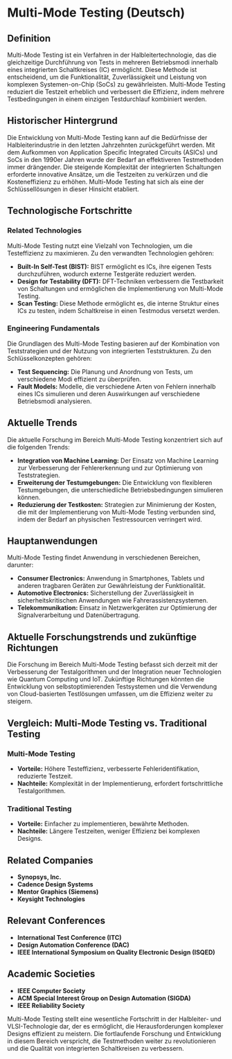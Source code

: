 # Multi-Mode Testing (Deutsch)

## Definition

Multi-Mode Testing ist ein Verfahren in der Halbleitertechnologie, das die gleichzeitige Durchführung von Tests in mehreren Betriebsmodi innerhalb eines integrierten Schaltkreises (IC) ermöglicht. Diese Methode ist entscheidend, um die Funktionalität, Zuverlässigkeit und Leistung von komplexen Systemen-on-Chip (SoCs) zu gewährleisten. Multi-Mode Testing reduziert die Testzeit erheblich und verbessert die Effizienz, indem mehrere Testbedingungen in einem einzigen Testdurchlauf kombiniert werden.

## Historischer Hintergrund

Die Entwicklung von Multi-Mode Testing kann auf die Bedürfnisse der Halbleiterindustrie in den letzten Jahrzehnten zurückgeführt werden. Mit dem Aufkommen von Application Specific Integrated Circuits (ASICs) und SoCs in den 1990er Jahren wurde der Bedarf an effektiveren Testmethoden immer drängender. Die steigende Komplexität der integrierten Schaltungen erforderte innovative Ansätze, um die Testzeiten zu verkürzen und die Kosteneffizienz zu erhöhen. Multi-Mode Testing hat sich als eine der Schlüssellösungen in dieser Hinsicht etabliert.

## Technologische Fortschritte

### Related Technologies

Multi-Mode Testing nutzt eine Vielzahl von Technologien, um die Testeffizienz zu maximieren. Zu den verwandten Technologien gehören:

- **Built-In Self-Test (BIST):** BIST ermöglicht es ICs, ihre eigenen Tests durchzuführen, wodurch externe Testgeräte reduziert werden.
- **Design for Testability (DFT):** DFT-Techniken verbessern die Testbarkeit von Schaltungen und ermöglichen die Implementierung von Multi-Mode Testing.
- **Scan Testing:** Diese Methode ermöglicht es, die interne Struktur eines ICs zu testen, indem Schaltkreise in einen Testmodus versetzt werden.

### Engineering Fundamentals

Die Grundlagen des Multi-Mode Testing basieren auf der Kombination von Teststrategien und der Nutzung von integrierten Teststrukturen. Zu den Schlüsselkonzepten gehören:

- **Test Sequencing:** Die Planung und Anordnung von Tests, um verschiedene Modi effizient zu überprüfen.
- **Fault Models:** Modelle, die verschiedene Arten von Fehlern innerhalb eines ICs simulieren und deren Auswirkungen auf verschiedene Betriebsmodi analysieren.

## Aktuelle Trends

Die aktuelle Forschung im Bereich Multi-Mode Testing konzentriert sich auf die folgenden Trends:

- **Integration von Machine Learning:** Der Einsatz von Machine Learning zur Verbesserung der Fehlererkennung und zur Optimierung von Teststrategien.
- **Erweiterung der Testumgebungen:** Die Entwicklung von flexibleren Testumgebungen, die unterschiedliche Betriebsbedingungen simulieren können.
- **Reduzierung der Testkosten:** Strategien zur Minimierung der Kosten, die mit der Implementierung von Multi-Mode Testing verbunden sind, indem der Bedarf an physischen Testressourcen verringert wird.

## Hauptanwendungen

Multi-Mode Testing findet Anwendung in verschiedenen Bereichen, darunter:

- **Consumer Electronics:** Anwendung in Smartphones, Tablets und anderen tragbaren Geräten zur Gewährleistung der Funktionalität.
- **Automotive Electronics:** Sicherstellung der Zuverlässigkeit in sicherheitskritischen Anwendungen wie Fahrerassistenzsystemen.
- **Telekommunikation:** Einsatz in Netzwerkgeräten zur Optimierung der Signalverarbeitung und Datenübertragung.

## Aktuelle Forschungstrends und zukünftige Richtungen

Die Forschung im Bereich Multi-Mode Testing befasst sich derzeit mit der Verbesserung der Testalgorithmen und der Integration neuer Technologien wie Quantum Computing und IoT. Zukünftige Richtungen könnten die Entwicklung von selbstoptimierenden Testsystemen und die Verwendung von Cloud-basierten Testlösungen umfassen, um die Effizienz weiter zu steigern.

## Vergleich: Multi-Mode Testing vs. Traditional Testing

### Multi-Mode Testing

- **Vorteile:** Höhere Testeffizienz, verbesserte Fehleridentifikation, reduzierte Testzeit.
- **Nachteile:** Komplexität in der Implementierung, erfordert fortschrittliche Testalgorithmen.

### Traditional Testing

- **Vorteile:** Einfacher zu implementieren, bewährte Methoden.
- **Nachteile:** Längere Testzeiten, weniger Effizienz bei komplexen Designs.

## Related Companies

- **Synopsys, Inc.**
- **Cadence Design Systems**
- **Mentor Graphics (Siemens)**
- **Keysight Technologies**

## Relevant Conferences

- **International Test Conference (ITC)**
- **Design Automation Conference (DAC)**
- **IEEE International Symposium on Quality Electronic Design (ISQED)**

## Academic Societies

- **IEEE Computer Society**
- **ACM Special Interest Group on Design Automation (SIGDA)**
- **IEEE Reliability Society**

Multi-Mode Testing stellt eine wesentliche Fortschritt in der Halbleiter- und VLSI-Technologie dar, der es ermöglicht, die Herausforderungen komplexer Designs effizient zu meistern. Die fortlaufende Forschung und Entwicklung in diesem Bereich verspricht, die Testmethoden weiter zu revolutionieren und die Qualität von integrierten Schaltkreisen zu verbessern.